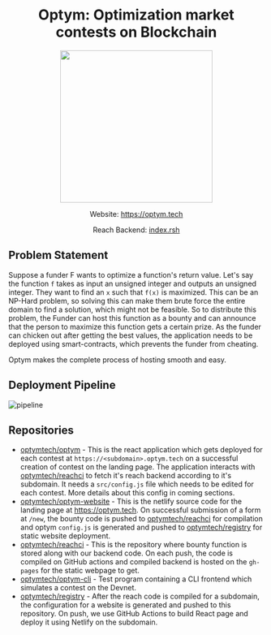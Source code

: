 
<h1 align="center">Optym: Optimization market contests on Blockchain</h1>
<p align="center">
<img align="center" src="https://user-images.githubusercontent.com/33966400/121770921-da65e100-cb89-11eb-9244-140512b8650a.png" width=300/>
</p>

<p align="center">
Website: <a href="https://optym.tech">https://optym.tech</a>
</p>


<p align="center">
Reach Backend: <a href="https://github.com/optymtech/reachci/blob/main/index.rsh">index.rsh</a>
</p>

## Problem Statement

Suppose a funder F wants to optimize a function's return value. Let's say the function `f` takes as input an unsigned integer and outputs an unsigned integer. They want to find an `x` such that `f(x)` is maximized. This can be an NP-Hard problem, so solving this can make them brute force the entire domain to find a solution, which might not be feasible. So to distribute this problem, the Funder can host this function as a bounty and can announce that the person to maximize this function gets a certain prize. As the funder can chicken out after getting the best values, the application needs to be deployed using smart-contracts, which prevents the funder from cheating.

Optym makes the complete process of hosting smooth and easy.

## Deployment Pipeline

![pipeline](https://user-images.githubusercontent.com/33966400/121770831-57448b00-cb89-11eb-952b-3c6a42a68c00.png)

## Repositories

* [optymtech/optym](https://github.com/optymtech/optym) - This is the react application which gets deployed for each contest at `https://<subdomain>.optym.tech` on a successful creation of contest on the landing page. The application interacts with [optymtech/reachci](https://github.com/optymtech/reachci) to fetch it's reach backend according to it's subdomain. It needs a `src/config.js` file which needs to be edited for each contest. More details about this config in coming sections.
* [optymtech/optym-website](https://github.com/optymtech/optym-website) - This is the netlify source code for the landing page at https://optym.tech. On successful submission of a form at `/new`, the bounty code is pushed to [optymtech/reachci](https://github.com/optymtech/reachci) for compilation and optym `config.js` is generated and pushed to [optymtech/registry](https://github.com/optymtech/registry) for static website deployment.
* [optymtech/reachci](https://github.com/optymtech/reachci) - This is the repository where bounty function is stored along with our backend code. On each push, the code is compiled on GitHub actions and compiled backend is hosted on the `gh-pages` for the static webpage to get.
* [optymtech/optym-cli](https://github.com/optymtech/optym-cli) - Test program containing a CLI frontend which simulates a contest on the Devnet. 
* [optymtech/registry](https://github.com/optymtech/registry) - After the reach code is compiled for a subdomain, the configuration for a website is generated and pushed to this repository. On push, we use GitHub Actions to build React page and deploy it using Netlify on the subdomain.
